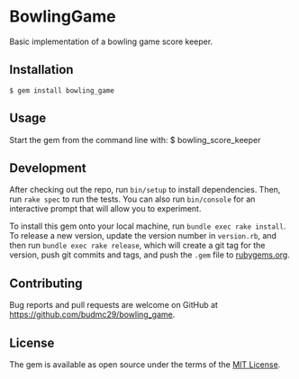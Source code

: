 # BowlingGame

Basic implementation of a bowling game score keeper.

## Installation

    $ gem install bowling_game

## Usage

Start the gem from the command line with:
    $ bowling_score_keeper


## Development

After checking out the repo, run `bin/setup` to install dependencies. Then, run `rake spec` to run the tests. You can also run `bin/console` for an interactive prompt that will allow you to experiment.

To install this gem onto your local machine, run `bundle exec rake install`. To release a new version, update the version number in `version.rb`, and then run `bundle exec rake release`, which will create a git tag for the version, push git commits and tags, and push the `.gem` file to [rubygems.org](https://rubygems.org).

## Contributing

Bug reports and pull requests are welcome on GitHub at https://github.com/budmc29/bowling_game.

## License

The gem is available as open source under the terms of the [MIT License](http://opensource.org/licenses/MIT).
